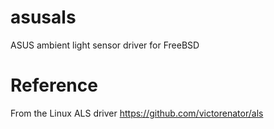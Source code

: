 # asusals
ASUS ambient light sensor driver for FreeBSD

# Reference

From the Linux ALS driver
https://github.com/victorenator/als
